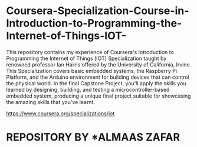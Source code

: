 # Coursera-Specialization-Course-in-Introduction-to-Programming-the-Internet-of-Things-IOT-


This repository contains my experience of Coursera's Introduction to Programming the Internet of Things (IOT) Specialization taught by renowned professor Ian Harris offered by the University of California, Irvine.
This Specialization covers basic embedded systems, the Raspberry Pi Platform, and the Arduino environment for building devices that can control the physical world. In the final Capstone Project, you’ll apply the skills you learned by designing, building, and testing a microcontroller-based embedded system, producing a unique final project suitable for showcasing the amazing skills that you've learnt.

https://www.coursera.org/specializations/iot


# REPOSITORY BY  *ALMAAS ZAFAR   
